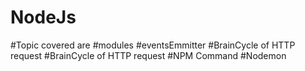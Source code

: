 # NodeJs
#Topic covered are
#modules
#eventsEmmitter
#BrainCycle of HTTP request
#BrainCycle of HTTP request
#NPM Command
#Nodemon
